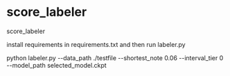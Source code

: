# score_labeler
score_labeler

install requirements in requirements.txt and then run labeler.py

python labeler.py --data_path ./testfile --shortest_note 0.06 --interval_tier 0 --model_path selected_model.ckpt
